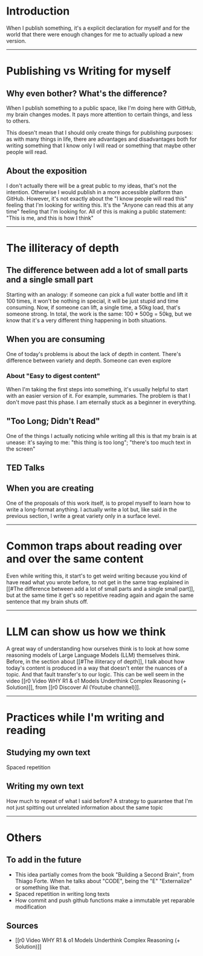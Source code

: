 # Introduction
When I publish something, it's a explicit declaration for myself and for the world that there were enough changes for me to actually upload a new version.

---
# Publishing vs Writing for myself
## Why even bother? What's the difference?
When I publish something to a public space, like I'm doing here with GitHub, my brain changes modes. It pays more attention to certain things, and less to others.

This doesn't mean that I should only create things for publishing purposes: as with many things in life, there are advantages and disadvantages both for writing something that I know only I will read or something that maybe other people will read.

## About the exposition
I don't actually there will be a great public to my ideas, that's not the intention. Otherwise I would publish in a more accessible platform than GitHub.
However, it's not exactly about the "I know people will read this" feeling that I'm looking for writing this. It's the "Anyone can read this at any time" feeling that I'm looking for.
All of this is making a public statement: "This is me, and this is how I think"

---
# The illiteracy of depth
## The difference between add a lot of small parts and a single small part
Starting with an analogy: if someone can pick a full water bottle and lift it 100 times, it won't be nothing in special, it will be just stupid and time consuming. Now, if someone can lift, a single time, a 50kg load, that's someone strong. In total, the work is the same: 100 * 500g = 50kg, but we know that it's a very different thing happening in both situations.
## When you are consuming
One of today's problems is about the lack of depth in content.
There's difference between variety and depth. Someone can even explore
### About "Easy to digest content"
When I'm taking the first steps into something, it's usually helpful to start with an easier version of it. For example, summaries. The problem is that I don't move past this phase. I am eternally stuck as a beginner in everything.
## "Too Long; Didn't Read"
One of the things I actually noticing while writing all this is that my brain is at unease: it's saying to me: "this thing is too long"; "there's too much text in the screen"

## TED Talks

## When you are creating
One of the proposals of this work itself, is to propel myself to learn how to write a long-format anything. I actually write a lot but, like said in the previous section, I write a great variety only in a surface level.

---
# Common traps about reading over and over the same content
Even while writing this, it start's to get weird writing because you kind of have read what you wrote before, to not get in the same trap explained in [[#The difference between add a lot of small parts and a single small part]], but at the same time it get's so repetitive reading again and again the same sentence that my brain shuts off.

---
# LLM can show us how we think
A great way of understanding how ourselves think is to look at how some reasoning models of Large Language Models (LLM) themselves think. Before, in the section about [[#The illiteracy of depth]], I talk about how today's content is produced in a way that doesn't enter the nuances of a topic. And that fault transfer's to our logic. This can be well seem in the video [[r0 Video WHY R1 & o1 Models Underthink Complex Reasoning (+ Solution)]], from [[r0 Discover AI (Youtube channel)]]. 

---
# Practices while I'm writing and reading
## Studying my own text
Spaced repetition

## Writing my own text
How much to repeat of what I said before? A strategy to guarantee that I'm not just spitting out unrelated information about the same topic


---
# Others
## To add in the future
- This idea partially comes from the book "Building a Second Brain", from Thiago Forte. When he talks about "CODE", being the "E" "Externalize" or something like that.
- Spaced repetition in writing long texts
- How commit and push github functions make a immutable yet reparable modification
## Sources
- [[r0 Video WHY R1 & o1 Models Underthink Complex Reasoning (+ Solution)]]
